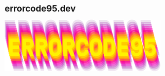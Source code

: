 <H1 href="https://errorcode95.dev" target="_blank">errorcode95.dev</H1>
<img align='center' src="https://github.com/Errorcode95/Errorcode95/blob/main/banner.png" width="800">
